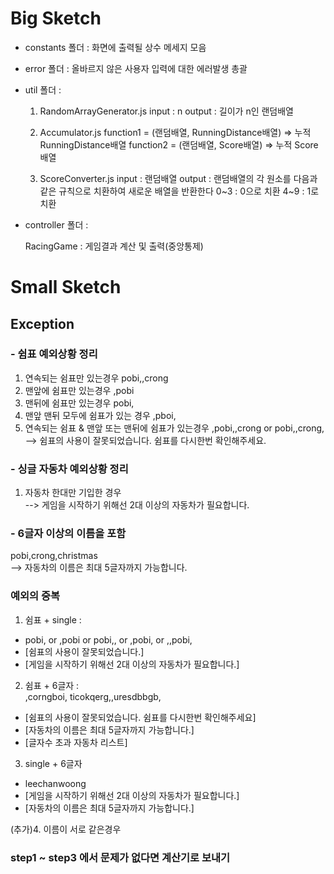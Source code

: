 # Big Sketch

- constants 폴더 : 화면에 출력될 상수 메세지 모음

- error 폴더 : 올바르지 않은 사용자 입력에 대한 에러발생 총괄

- util 폴더 : 

  1. RandomArrayGenerator.js
    input : n
    output : 길이가 n인 랜덤배열

  2. Accumulator.js
    function1 = (랜덤배열, RunningDistance배열) => 누적 RunningDistance배열 
    function2 = (랜덤배열, Score배열) => 누적 Score배열

  3. ScoreConverter.js
    input : 랜덤배열
    output : 랜덤배열의 각 원소를 다음과 같은 규칙으로 치환하여 새로운 배열을 반환한다
    0~3 : 0으로 치환
    4~9 : 1로 치환
      

- controller 폴더 :
  
  RacingGame : 게임결과 계산 및 출력(중앙통제)

# Small Sketch

## Exception 


### - 쉼표 예외상황 정리
  1. 연속되는 쉼표만 있는경우 pobi,,crong   
  2. 맨앞에 쉼표만 있는경우 ,pobi
  3. 맨뒤에 쉼표만 있는경우 pobi,
  4. 맨앞 맨뒤 모두에 쉼표가 있는 경우 ,pboi,
  5. 연속되는 쉼표 & 맨앞 또는 맨뒤에 쉼표가 있는경우 ,pobi,,crong or pobi,,crong,
--> 쉼표의 사용이 잘못되었습니다. 쉼표를 다시한번 확인해주세요.


### - 싱글 자동차 예외상황 정리
  1. 자동차 한대만 기입한 경우        
--> 게임을 시작하기 위해선 2대 이상의 자동차가 필요합니다.

      
### - 6글자 이상의 이름을 포함 
  pobi,crong,christmas       
--> 자동차의 이름은 최대 5글자까지 가능합니다.

### 예외의 중복
  1. 쉼표 + single :           
  - pobi, or ,pobi or pobi,, or ,pobi, or ,,pobi,       
  - [쉼표의 사용이 잘못되었습니다.]   
  - [게임을 시작하기 위해선 2대 이상의 자동차가 필요합니다.]

  2. 쉼표 + 6글자 :       
  ,corngboi, ticokqerg,,uresdbbgb,        
  - [쉼표의 사용이 잘못되었습니다. 쉼표를 다시한번 확인해주세요]    
  - [자동차의 이름은 최대 5글자까지 가능합니다.]     
  - [글자수 초과 자동차 리스트]       

  3. single + 6글자    
  - leechanwoong          
  - [게임을 시작하기 위해선 2대 이상의 자동차가 필요합니다.]    
  - [자동차의 이름은 최대 5글자까지 가능합니다.]       

  (추가)4. 이름이 서로 같은경우


### step1 ~ step3 에서 문제가 없다면 계산기로 보내기
